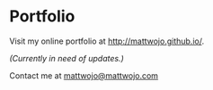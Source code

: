 # Portfolio

Visit my online portfolio at http://mattwojo.github.io/.

*(Currently in need of updates.)*

Contact me at [mattwojo@mattwojo.com](mailto:mattwojo@mattwojo.com)
